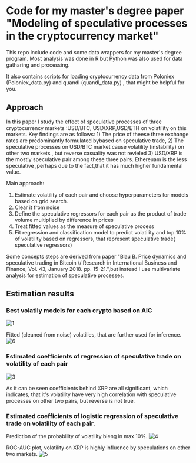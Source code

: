 # Code for my master's degree paper "Modeling of speculative processes in the cryptocurrency market"
This repo include code and some data wrappers for my master's degree program. Most analysis was done in R but Python was also used for data gatharing and processing.

It also contains scripts for loading cryptocurrency data from Poloniex (Poloniex_data.py)  and quandl (quandl_data.py) , that might be helpful for you.
## Approach

In this paper I study the effect of speculative processes of three cryptocurrency markets :USD/BTC, USD/XRP,USD/ETH on volatility on this markets. Key findings are as follows: 1) The price of theese three exchange rates are predominantly formulated bybased on speculative trade, 2) The speculative processes on USD/BTC market cause volatility (instability) on other two markets , but reverse casuality was not revieled 3) USD/XRP is the mostly speculative pair among these three pairs. Ethereuam is the less speculative  ,perhaps due to the fact,that it has much higher fundamental value.

Main approach: 
1) Estimate volatility of each pair and choose hyperparameters for models based on grid search.
2) Clear it from noise 
3) Define the speculative regressors for each pair as the product of trade volume multiplied by difference in prices
3) Treat fitted values as the measure of speculative process
4) Fit regression and classification model to predict volatility and top 10% of volatility based on regressors, that represent speculative trade( speculative regressors)

Some concepts steps are derived from paper "Blau B. Price dynamics and speculative trading in Bitcoin // Research in International Business and Finance, Vol. 43, January 2018. pp. 15-21.",but instead I use multivariate analysis for estimation of speculative processes. 

## Estimation results
### Best volatily models for each crypto based on AIC 
![1](https://user-images.githubusercontent.com/21066491/45515164-0cb33b80-b7b0-11e8-8497-297cce29f0ca.png)

Fitted (cleaned from  noise)  volatilies, that are further used for inference.
![6](https://user-images.githubusercontent.com/21066491/45515882-20f83800-b7b2-11e8-9ebe-f8d7b7101bbe.png)

### Estimated coefficients of regression of speculative trade on volatility of each pair
![3](https://user-images.githubusercontent.com/21066491/45515180-16d53a00-b7b0-11e8-931d-2c1420d0b40e.png)

As it can be seen coefficients behind XRP are all significant, which indicates, that it's volatility have very high correlation with speculative processes on other two pairs, but reverse is not true.

### Estimated coefficients of logistic regression of speculative trade on volatility  of each pair.
Prediction of the probability of volatility bieng in max 10%.
![4](https://user-images.githubusercontent.com/21066491/45515184-19d02a80-b7b0-11e8-9513-a04ef85d96b6.png)

ROC-AUC plot, volatility on XRP is highly influence by speculations on other two markets.
![5](https://user-images.githubusercontent.com/21066491/45515195-1f2d7500-b7b0-11e8-9096-65830b8c1fed.png)
